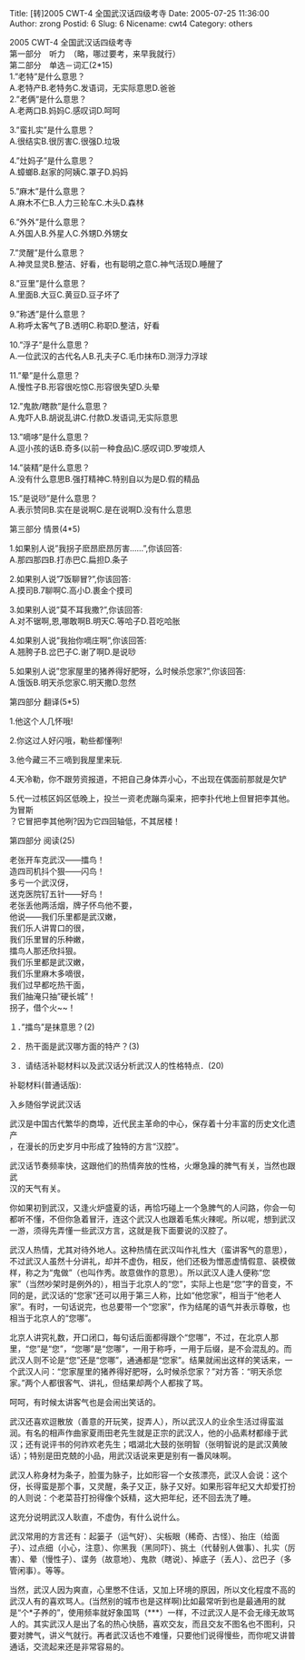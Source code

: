 Title: [转]2005 CWT-4 全国武汉话四级考寺
Date: 2005-07-25 11:36:00
Author: zrong
Postid: 6
Slug: 6
Nicename: cwt4
Category: others

2005 CWT-4 全国武汉话四级考寺  
第一部分　听力　（略，哪过要考，来早我就行）  
第二部分　单选－词汇(2\*15)  
1.”老特”是什么意思？  
A.老特产B.老特务C.发语词，无实际意思D.爸爸<!--more-->  
2.”老俩”是什么意思？  
A.老两口B.妈妈C.感叹词D.呵呵

3.”蛮扎实”是什么意思？  
A.很结实B.很厉害C.很强D.垃圾

4.”灶妈子”是什么意思？  
A.蟑螂B.赵家的阿姨C.罩子D.妈妈

5.”麻木”是什么意思？  
A.麻木不仁B.人力三轮车C.木头D.森林

6.”外外”是什么意思？  
A.外国人B.外星人C.外甥D.外甥女

7.”灵醒”是什么意思？  
A.神灵显灵B.整洁、好看，也有聪明之意C.神气活现D.睡醒了

8.”豆里”是什么意思？  
A.里面B.大豆C.黄豆D.豆子坏了

9.”称透”是什么意思？  
A.称呼太客气了B.透明C.称职D.整洁，好看

10.”浮子”是什么意思？  
A.一位武汉的古代名人B.孔夫子C.毛巾抹布D.测浮力浮球

11.”晕”是什么意思？  
A.慢性子B.形容很吃惊C.形容很失望D.头晕

12.”鬼款/瞎款”是什么意思？  
A.鬼吓人B.胡说乱讲C.付款D.发语词,无实际意思

13.”嘀哆”是什么意思？  
A.逗小孩的话B.奇多(以前一种食品)C.感叹词D.罗唆烦人

14.”装精”是什么意思？  
A.没有什么意思B.强打精神C.特别自以为是D.假的精品

15.”是说唦”是什么意思？  
A.表示赞同B.实在是说啊C.是在说啊D.没有什么意思

第三部分 情景(4\*5)

1.如果别人说”我拐子麽昂麽昂厉害……”,你该回答:  
A.那四那四B.打赤巴C.扁担D.条子

2.如果别人说”7饭聊冒?”,你该回答:  
A.摸司B.7聊啊C.高小D.裹金个摸司

3.如果别人说”莫不耳我撒?”,你该回答:  
A.对不锯啊,恩,哪敢啊B.明天C.等哈子D.苕吃哈胀

4.如果别人说”我抬你嘀庄啊”,你该回答:  
A.翘胯子B.岔巴子C.谢了啊D.是说唦

5.如果别人说”您家屋里的猪养得好肥呀，么时候杀您家?”,你该回答:  
A.饿饭B.明天杀您家C.明天撒D.忽然

第四部分 翻译(5\*5)

1.他这个人几怀哦!

2.你这过人好闪哦，勒些都懂咧!

3.他今藏三不三嘀到我屋里来玩.

4.天冷勒，你不跟劳资报道，不把自己身体弄小心，不出现在偶面前那就是欠铲

5.代一过核区妈区低晚上，投兰一资老虎蹦鸟渠来，把李扑代地上但冒把李其他。为冒斯  
？它冒把李其他咧?因为它四回轴低，不其居楼！

第四部分 阅读(25)

老张开车克武汉——擂鸟！  
造四司机抖个狠——闪鸟！  
多亏一个武汉伢，  
送克医院钌五针——好鸟！  
老张丢他两活烟，牌子怀鸟他不要，  
他说——我们乐里都是武汉嫩，  
我们乐人讲胃口的很，  
我们乐里冒的乐种嫩，  
擂鸟人那还欣抖狠。  
我们乐里都是武汉嫩，  
我们乐里麻木多嘀很，  
我们过早都吃热干面，  
我们抽淹只抽”硬长城”！  
拐子，借个火\~\~！

１．”擂鸟”是抹意思？(2)

２．热干面是武汉哪方面的特产？(3)

３．请结活补聪材料以及武汉话分析武汉人的性格特点．(20)

补聪材料(普通话版):

入乡随俗学说武汉话

武汉是中国古代繁华的商埠，近代民主革命的中心，保存着十分丰富的历史文化遗产  
，在漫长的历史岁月中形成了独特的方言“汉腔”。

武汉话节奏频率快，这跟他们的热情奔放的性格，火爆急躁的脾气有关，当然也跟武  
汉的天气有关。

你如果初到武汉，又逢火炉盛夏的话，再恰巧碰上一个急脾气的人问路，你会一句都听不懂，不但你急着冒汗，连这个武汉人也跟着毛焦火辣呢。所以呢，想到武汉一游，须得先弄懂一些武汉方言，这就是我下面要说的汉腔了。

武汉人热情，尤其对待外地人。这种热情在武汉叫作礼性大（蛮讲客气的意思），不过武汉人虽然十分讲礼，却并不虚伪，相反，他们还极为憎恶虚情假意、装模做样，称之为“鬼做”（也叫作秀。故意做作的意思）。所以武汉人逢人便称“您家”（当然吵架时是例外的），相当于北京人的“您”，实际上也是“您”字的音变，不同的是，武汉话的“您家”还可以用于第三人称，比如“他您家”，相当于“他老人家”。有时，一句话说完，也总要带一个“您家”，作为结尾的语气并表示尊敬，也相当于北京人的“您哪”。

北京人讲究礼数，开口闭口，每句话后面都得跟个“您哪”，不过，在北京人那里，“您”是“您”，“您哪”是“您哪”，一用于称呼，一用于后缀，是不会混乱的。而武汉人则不论是“您”还是“您哪”，通通都是“您家”。结果就闹出这样的笑话来，一个武汉人问：“您家屋里的猪养得好肥呀，么时候杀您家？”对方答：“明天杀您家。”两个人都很客气、讲礼，但结果却两个人都挨了骂。

呵呵，有时候太讲客气也是会闹出笑话的。

武汉还喜欢逗散放（善意的开玩笑，捉弄人），所以武汉人的业余生活过得蛮滋润。有名的相声作曲家夏雨田老先生就是正宗的武汉人，他的小品素材都缘于武汉；还有说评书的何祚欢老先生；唱湖北大鼓的张明智（张明智说的是武汉黄陂话）；特别是田克兢的小品，用武汉话说来更是别有一番风味啊。

武汉人称身材为条子，脸蛋为脉子，比如形容一个女孩漂亮，武汉人会说：这个伢，长得蛮是那个事，又灵醒，条子又正，脉子又好。如果形容年纪又大却爱打扮的人则说：个老菜苔打扮得像个妖精，这大把年纪，还不回去洗了睡。

这充分说明武汉人耿直，不虚伪，有什么说什么。

武汉常用的方言还有：起篓子（运气好）、尖板眼（稀奇、古怪）、抬庄（给面子）、过点细（小心，注意）、你黑我（黑同吓）、挑土（代替别人做事）、扎实（厉害）、晕（慢性子）、谍务（故意地）、鬼款（瞎说）、掉底子（丢人）、岔巴子（多管闲事）。等等。

当然，武汉人因为爽直，心里憋不住话，又加上环境的原因，所以文化程度不高的武汉人有的喜欢骂人。(当然别的城市也是这样啊)比如最常听到也是最通用的就是“个\*子养的”，使用频率就好象国骂（\*\*\*）一样，不过武汉人是不会无缘无故骂人的。其实武汉人是出了名的热心快肠，喜欢交友，而且交友不图名也不图利，只要对脾气，讲义气就行。再者武汉话也不难懂，只要他们说得慢些，而你呢又讲普通话，交流起来还是非常容易的。

